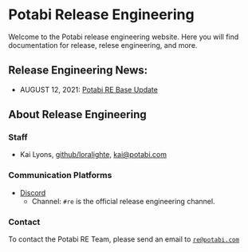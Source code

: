 # Potabi Release Engineering
Welcome to the Potabi release engineering website. Here you will find documentation for release, relese engineering, and more.

## Release Engineering News: 
- AUGUST 12, 2021: [Potabi RE Base Update](/news/2021/august-12_01)

## About Release Engineering
### Staff
- Kai Lyons, [github/loralighte](https://github.com/loralighte), [kai@potabi.com](mailto:kai@potabi.com)

### Communication Platforms
- [Discord](https://discord.com/invite/8s8nNwndtF)
  - Channel: `#re` is the official release engineering channel.

### Contact
To contact the Potabi RE Team, please send an email to [`re@potabi.com`](mailto:re@potabi.com)

